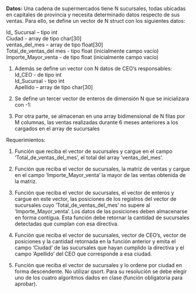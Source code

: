 **Datos:**
Una cadena de supermercados tiene N sucursales, todas ubicadas en capitales de provincia y necesita determinado datos respecto de sus ventas. Para ello, se define un vector de N struct con los siguientes datos: 

Id_ Sucursal – tipo int  
Ciudad - array de tipo char[30]  
ventas_del_mes – array de tipo float[30]  
Total_de_ventas_del mes - tipo float (inicialmente campo vacío)  
Importe_Mayor_venta - de tipo float (inicialmente campo vacío)  

1. Además se define un vector con N datos de CEO’s responsables:  
Id_CEO - de tipo int  
Id_Sucursal - tipo int  
Apellido – array de tipo char[30]  

2. Se define un tercer vector de enteros de dimensión N que se inicializara con -1:  

3. Por otra parte, se almacenan en una array bidimensional de N filas por M columnas, las ventas realizadas durante 6 meses anteriores a los cargados en el array de sucursales  

Requerimientos:
1. Función que reciba el vector de sucursales y cargue en el campo ‘Total_de_ventas_del_mes’, el total del array ‘ventas_del_mes’.  

2. Función que reciba el vector de sucursales, la matriz de ventas y cargue en el campo ‘Importe_Mayor_venta’ la mayor de las ventas obtenida de la matriz.  

3. Función que reciba el vector de sucursales, el vector de enteros y cargue en este vector, las posiciones de los registros del vector de sucursales cuyo ‘Total_de_ventas_del_mes’ no supere al ‘Importe_Mayor_venta’. Los datos de las posiciones deben almacenarse en forma contigua. Esta función debe retornar la cantidad de sucursales detectadas que cumplan con esa directiva.  

4. Función que reciba el vector de sucursales, vector de CEO’s, vector de posiciones y la cantidad retornada en la función anterior y emita el campo ‘Ciudad’ de las sucursales que hayan cumplido la directiva y el campo ‘Apellido’ del CEO que corresponde a esa ciudad.  

5. Función que reciba el vector de sucursales y lo ordene por ciudad en forma descendente. No utilizar qsort. Para su resolución se debe elegir uno de los cuatro algoritmos dados en clase (función obligatoria para aprobar).